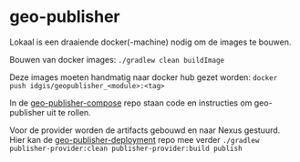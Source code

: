 geo-publisher
=============

Lokaal is een draaiende docker(-machine) nodig om de images te bouwen.

Bouwen van docker images:
``./gradlew clean buildImage``

Deze images moeten handmatig naar docker hub gezet worden:
``docker push idgis/geopublisher_<module>:<tag>``

In de [geo-publisher-compose](https://github.com/IDgis/geo-publisher-compose) repo staan code en instructies om geo-publisher uit te rollen.
  
Voor de provider worden de artifacts gebouwd en naar Nexus gestuurd. 
Hier kan de [geo-publisher-deployment](https://github.com/IDgis/geo-publisher-deployment) repo mee verder
``./gradlew publisher-provider:clean publisher-provider:build publish``
